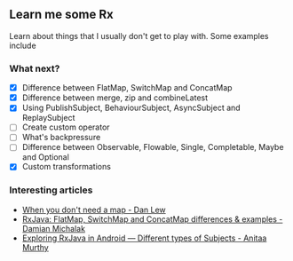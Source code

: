 ## Learn me some Rx

Learn about things that I usually don't get to play with. Some examples include

### What next?

- [x] Difference between FlatMap, SwitchMap and ConcatMap
- [x] Difference between merge, zip and combineLatest
- [x] Using PublishSubject, BehaviourSubject, AsyncSubject and ReplaySubject
- [ ] Create custom operator
- [ ] What's backpressure
- [ ] Difference between Observable, Flowable, Single, Completable, Maybe and Optional
- [x] Custom transformations

### Interesting articles

- [When you don't need a map - Dan Lew](https://blog.danlew.net/2018/02/20/when-you-dont-need-a-map/)
- [RxJava: FlatMap, SwitchMap and ConcatMap differences & examples - Damian Michalak](https://medium.com/appunite-edu-collection/rxjava-flatmap-switchmap-and-concatmap-differences-examples-6d1f3ff88ee0)
- [Exploring RxJava in Android — Different types of Subjects - Anitaa Murthy](https://proandroiddev.com/rxjava-different-types-of-subjects-ef9183b5e87e)
